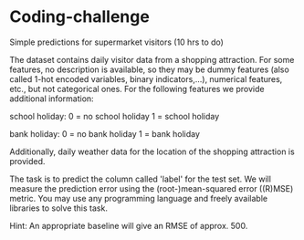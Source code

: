 # Coding-challenge
Simple predictions for supermarket visitors (10 hrs to do)

The dataset contains daily visitor data from a shopping attraction.
For some features, no description is available, so they may be dummy features (also called 1-hot encoded variables, binary indicators,...), numerical features, etc., but not categorical ones.
For the following features we provide additional information:

school holiday: 
0 = no school holiday
1 = school holiday 

bank holiday:
0 = no bank holiday
1 = bank holiday 

Additionally, daily weather data for the location of the shopping attraction is provided.

The task is to predict the column called 'label' for the test set.
We will measure the prediction error using the (root-)mean-squared error ((R)MSE) metric.
You may use any programming language and freely available libraries to solve this task.

Hint: An appropriate baseline will give an RMSE of approx. 500.

